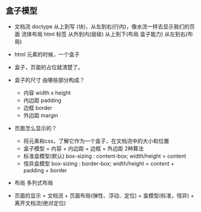 ## 盒子模型

- 文档流
  doctype
  从上到写 (块)，从左到右(行内)，像水流一样去显示我们的页面 流体布局
  html 标签 从外到内(层级) 从上到下(布局 盒子能力) 从左到右(布局)

- html 元素的时候，一个盒子
-  盒子，页面的占位就清楚了。
- 盒子的尺寸 由哪些部分构成？
  - 内容 width x height
  - 内边距 padding
  - 边框 border
  - 外边距 margin

- 页面怎么显示的？
  - 将元素和css，了解它作为一个盒子，在文档流中的大小和位置
  - 盒子模型 = 内容 + 内边距 + 边框 + 外边距
  2种算法
  - 标准盒模型(默认)  box-sizing : content-box;
    width/height = content
  - 怪异盒模型  box-sizing : border-box;
    width/height = content + padding + border

- 布局
  多列式布局
- 页面的显示 = 文档流 + 页面布局(弹性、浮动、定位) + 盒模型(标准，怪异) + 离开文档流(绝对定位)
  
